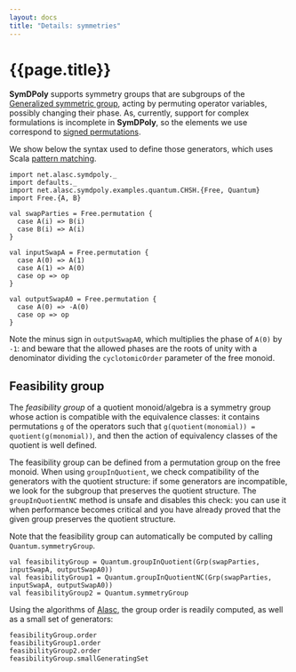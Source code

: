 ```yaml
---
layout: docs
title: "Details: symmetries"
---
```


# {{page.title}}

**SymDPoly** supports symmetry groups that are subgroups of the [Generalized symmetric group](https://en.wikipedia.org/wiki/Generalized_symmetric_group), acting by permuting operator variables, possibly changing their phase. As, currently, support for complex formulations is incomplete in **SymDPoly**, so the elements we use correspond to [signed permutations](https://en.wikipedia.org/wiki/Hyperoctahedral_group).

We show below the syntax used to define those generators, which uses Scala [pattern matching](https://docs.scala-lang.org/tour/pattern-matching.html).
```tut:silent
import net.alasc.symdpoly._
import defaults._
import net.alasc.symdpoly.examples.quantum.CHSH.{Free, Quantum}
import Free.{A, B}
```

```tut
val swapParties = Free.permutation {
  case A(i) => B(i)
  case B(i) => A(i)
}

val inputSwapA = Free.permutation {
  case A(0) => A(1)
  case A(1) => A(0)
  case op => op
}

val outputSwapA0 = Free.permutation {
  case A(0) => -A(0)
  case op => op
}
```

Note the minus sign in `outputSwapA0`, which multiplies the phase of `A(0)` by `-1`: and beware that the allowed phases are the roots of unity with a denominator dividing the `cyclotomicOrder` parameter of the free monoid.

## Feasibility group

The *feasibility group* of a quotient monoid/algebra is a symmetry group whose action is compatible with the equivalence classes: it contains permutations `g` of the operators such that `g(quotient(monomial)) = quotient(g(monomial))`, and then the action of equivalency classes of the quotient is well defined.

The feasibility group can be defined from a permutation group on the free monoid. When using `groupInQuotient`, we check compatibility of the generators with the quotient structure: if some generators are incompatible, we look for the subgroup that preserves the quotient structure. The `groupInQuotientNC` method is unsafe and disables this check: you can use it when performance becomes critical and you have already proved that the given group preserves the quotient structure.

Note that the feasibility group can automatically be computed by calling `Quantum.symmetryGroup`.
```tut
val feasibilityGroup = Quantum.groupInQuotient(Grp(swapParties, inputSwapA, outputSwapA0))
val feasibilityGroup1 = Quantum.groupInQuotientNC(Grp(swapParties, inputSwapA, outputSwapA0))
val feasibilityGroup2 = Quantum.symmetryGroup
```

Using the algorithms of [Alasc](https://github.com/denisrosset/alasc), the group order is readily computed, as well as a small set of generators:

```tut
feasibilityGroup.order
feasibilityGroup1.order
feasibilityGroup2.order
feasibilityGroup.smallGeneratingSet
```
